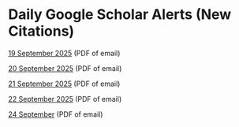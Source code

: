 # Daily Google Scholar Alerts (New Citations)

<a href="https://github.com/satoshiofficial/GoogleScholarAlerts/blob/5d4de5f369143877d1039df26b9c2b2a330c4388/10%20new%20citations%20to%20your%20articles%20-%2019%20September%202025.pdf">19 September 2025</a> (PDF of email)

<a href="https://github.com/satoshiofficial/GoogleScholarAlerts/blob/c974678390b9bd5c5e04ac7ffc018aa495c1e238/10%20new%20citations%20to%20your%20articles%20-%2020%20September%202025.pdf">20 September 2025</a> (PDF of email)

<a href="https://github.com/satoshiofficial/GoogleScholarAlerts/blob/2995b0c4691935f4c123199a0a0be1c4b260c030/10%20new%20citations%20to%20your%20articles%20-%2021%20September%202025.pdf">21 September 2025</a> (PDF of email)

<a href="https://github.com/satoshiofficial/GoogleScholarAlerts/blob/c856db2437a848ce8bcfdf9279cdd88adf3a5d32/10%20new%20citations%20to%20your%20articles%20-%2022%20September%202025.pdf">22 September 2025</a> (PDF of email)

<a href="https://github.com/satoshiofficial/GoogleScholarAlerts/blob/eca26235bb644e07984a6071324b7a69bb6104fe/10%20new%20citations%20to%20your%20articles%20-%2024%20September%202025.pdf">24 September</a> (PDF of email)

